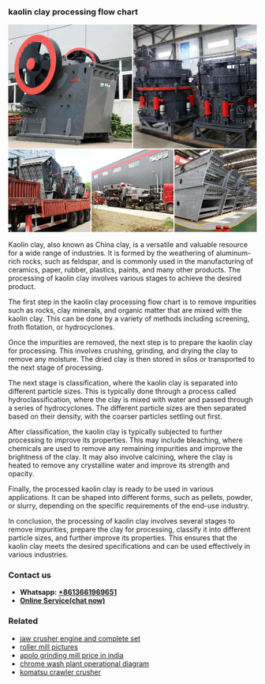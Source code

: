 <h3>kaolin clay processing flow chart</h3><img src='1706773319.jpg' alt=''><p>Kaolin clay, also known as China clay, is a versatile and valuable resource for a wide range of industries. It is formed by the weathering of aluminum-rich rocks, such as feldspar, and is commonly used in the manufacturing of ceramics, paper, rubber, plastics, paints, and many other products. The processing of kaolin clay involves various stages to achieve the desired product.</p><p>The first step in the kaolin clay processing flow chart is to remove impurities such as rocks, clay minerals, and organic matter that are mixed with the kaolin clay. This can be done by a variety of methods including screening, froth flotation, or hydrocyclones.</p><p>Once the impurities are removed, the next step is to prepare the kaolin clay for processing. This involves crushing, grinding, and drying the clay to remove any moisture. The dried clay is then stored in silos or transported to the next stage of processing.</p><p>The next stage is classification, where the kaolin clay is separated into different particle sizes. This is typically done through a process called hydroclassification, where the clay is mixed with water and passed through a series of hydrocyclones. The different particle sizes are then separated based on their density, with the coarser particles settling out first.</p><p>After classification, the kaolin clay is typically subjected to further processing to improve its properties. This may include bleaching, where chemicals are used to remove any remaining impurities and improve the brightness of the clay. It may also involve calcining, where the clay is heated to remove any crystalline water and improve its strength and opacity.</p><p>Finally, the processed kaolin clay is ready to be used in various applications. It can be shaped into different forms, such as pellets, powder, or slurry, depending on the specific requirements of the end-use industry.</p><p>In conclusion, the processing of kaolin clay involves several stages to remove impurities, prepare the clay for processing, classify it into different particle sizes, and further improve its properties. This ensures that the kaolin clay meets the desired specifications and can be used effectively in various industries.</p><h3>Contact us</h3><ul><li><strong>Whatsapp:&nbsp;<a href="https://wa.me/8613661969651">+8613661969651</a></strong></li><li><a href="https://swt.shibang-china.com/?git&amp;zhl&amp;kaolin clay processing flow chart"><strong>Online Service(chat now)</strong></a></li></ul><h3>Related</h3><ul><li><a href='jaw crusher engine and complete set.md'>jaw crusher engine and complete set</a></li><li><a href='roller mill pictures.md'>roller mill pictures</a></li><li><a href='apolo grinding mill price in india.md'>apolo grinding mill price in india</a></li><li><a href='chrome wash plant operational diagram.md'>chrome wash plant operational diagram</a></li><li><a href='komatsu crawler crusher.md'>komatsu crawler crusher</a></li></ul>